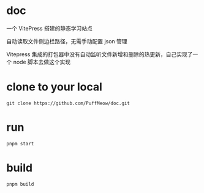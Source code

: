 # doc

一个 VitePress 搭建的静态学习站点

自动读取文件侧边栏路径，无需手动配置 json 管理

Vitepress 集成的打包器中没有自动监听文件新增和删除的热更新，自己实现了一个 node 脚本去做这个实现

# clone to your local

```
git clone https://github.com/PuffMeow/doc.git
```

# run

```
pnpm start
```

# build

```
pnpm build
```
